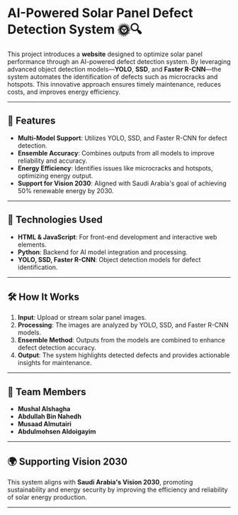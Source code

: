 # AI-Powered Solar Panel Defect Detection System 🌞🔍

This project introduces a **website** designed to optimize solar panel performance through an AI-powered defect detection system. By leveraging advanced object detection models—**YOLO**, **SSD**, and **Faster R-CNN**—the system automates the identification of defects such as microcracks and hotspots. This innovative approach ensures timely maintenance, reduces costs, and improves energy efficiency.

---

## 🚀 Features
- **Multi-Model Support**: Utilizes YOLO, SSD, and Faster R-CNN for defect detection.
- **Ensemble Accuracy**: Combines outputs from all models to improve reliability and accuracy.
- **Energy Efficiency**: Identifies issues like microcracks and hotspots, optimizing energy output.
- **Support for Vision 2030**: Aligned with Saudi Arabia's goal of achieving 50% renewable energy by 2030.

---

## 🔧 Technologies Used
- **HTML & JavaScript**: For front-end development and interactive web elements.
- **Python**: Backend for AI model integration and processing.
- **YOLO, SSD, Faster R-CNN**: Object detection models for defect identification.

---

## 🛠️ How It Works
1. **Input**: Upload or stream solar panel images.
2. **Processing**: The images are analyzed by YOLO, SSD, and Faster R-CNN models.
3. **Ensemble Method**: Outputs from the models are combined to enhance defect detection accuracy.
4. **Output**: The system highlights detected defects and provides actionable insights for maintenance.

---

## 👥 Team Members
- **Mushal Alshagha**  
- **Abdullah Bin Nahedh**  
- **Musaad Almutairi**  
- **Abdulmohsen Aldoigayim**

---

## 🌍 Supporting Vision 2030
This system aligns with **Saudi Arabia's Vision 2030**, promoting sustainability and energy security by improving the efficiency and reliability of solar energy production.

---


